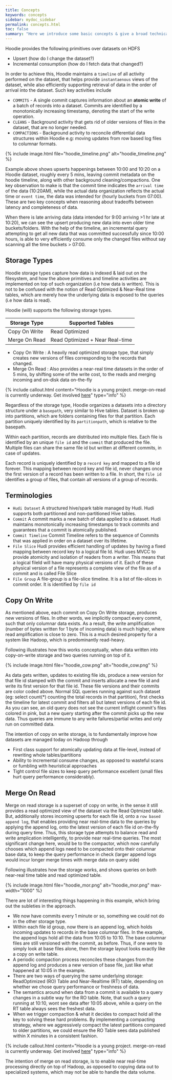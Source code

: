 ```yaml
---
title: Concepts
keywords: concepts
sidebar: mydoc_sidebar
permalink: concepts.html
toc: false
summary: "Here we introduce some basic concepts & give a broad technical overview of Hoodie"
---
```


Hoodie provides the following primitives over datasets on HDFS

 * Upsert                     (how do I change the dataset?)
 * Incremental consumption    (how do I fetch data that changed?)


In order to achieve this, Hoodie maintains a `timeline` of all activity performed on the dataset, that helps provide `instantaenous` views of the dataset,
while also efficiently supporting retrieval of data in the order of arrival into the dataset.
Such key activities include

 * `COMMITS` - A single commit captures information about an **atomic write** of a batch of records into a dataset.
       Commits are identified by a monotonically increasing timestamp, denoting the start of the write operation.
 * `CLEANS` - Background activity that gets rid of older versions of files in the dataset, that are no longer needed.
 * `COMPACTIONS` - Background activity to reconcile differential data structures within Hoodie e.g: moving updates from row based log files to columnar formats.


{% include image.html file="hoodie_timeline.png" alt="hoodie_timeline.png" %}

Example above shows upserts happenings between 10:00 and 10:20 on a Hoodie dataset, roughly every 5 mins, leaving commit metadata on the hoodie timeline, along
with other background cleaning/compactions. One key observation to make is that the commit time indicates the `arrival time` of the data (10:20AM), while the actual data
organization reflects the actual time or `event time`, the data was intended for (hourly buckets from 07:00). These are two key concepts when reasoning about tradeoffs between latency and completeness of data.

When there is late arriving data (data intended for 9:00 arriving >1 hr late at 10:20), we can see the upsert producing new data into even older time buckets/folders.
With the help of the timeline, an incremental query attempting to get all new data that was committed successfully since 10:00 hours, is able to very efficiently consume
only the changed files without say scanning all the time buckets > 07:00.

## Storage Types

Hoodie storage types capture how data is indexed & laid out on the filesystem, and how the above primitives and timeline activities are implemented on top of
such organization (i.e how data is written). This is not to be confused with the notion of Read Optimized & Near-Real time tables, which are merely how the underlying data is exposed
to the queries (i.e how data is read).

Hoodie (will) supports the following storage types.

| Storage Type  | Supported Tables |
|-------------- |------------------|
| Copy On Write | Read Optimized   |
| Merge On Read | Read Optimized + Near Real-time |

  - Copy On Write : A heavily read optimized storage type, that simply creates new versions of files corresponding to the records that changed.
  - Merge On Read : Also provides a near-real time datasets in the order of 5 mins, by shifting some of the write cost, to the reads and merging incoming and on-disk data on-the-fly

{% include callout.html content="Hoodie is a young project. merge-on-read is currently underway. Get involved [here](https://github.com/uber/hoodie/projects/1)" type="info" %}

Regardless of the storage type, Hoodie organizes a datasets into a directory structure under a `basepath`,
very similar to Hive tables. Dataset is broken up into partitions, which are folders containing files for that partition.
Each partition uniquely identified by its `partitionpath`, which is relative to the basepath.

Within each partition, records are distributed into multiple files. Each file is identified by an unique `file id` and the `commit` that
produced the file. Multiple files can share the same file id but written at different commits, in case of updates.

Each record is uniquely identified by a `record key` and mapped to a file id forever. This mapping between record key
and file id, never changes once the first version of a record has been written to a file. In short, the
 `file id` identifies a group of files, that contain all versions of a group of records.

## Terminologies

 * `Hudi Dataset` 
    A structured hive/spark table managed by Hudi. Hudi supports both partitioned and non-partitioned Hive tables. 
 * `Commit` 
    A commit marks a new batch of data applied to a dataset. Hudi maintains  monotonically increasing timestamps to track commits and guarantees that a commit is atomically 
    published.
 * `Commit Timeline`
    Commit Timeline refers to the sequence of Commits that was applied in order on a dataset over its lifetime. 
 * `File Slice` 
    Hudi provides efficient handling of updates by having a fixed mapping between record key to a logical file Id. 
    Hudi uses MVCC to provide atomicity and isolation of readers from a writer. This means that a logical fileId will
    have many physical versions of it. Each of these physical version of a file represents a complete view of the
    file as of a commit and is called File Slice
 * `File Group`
    A file-group is a file-slice timeline. It is a list of file-slices in commit order. It is identified by `file id`


## Copy On Write

As mentioned above, each commit on Copy On Write storage, produces new versions of files. In other words, we implicitly compact every
commit, such that only columnar data exists. As a result, the write amplification (number of bytes written for 1 byte of incoming data)
 is much higher, where read amplification is close to zero. This is a much desired property for a system like Hadoop, which is predominantly read-heavy.

Following illustrates how this works conceptually, when  data written into copy-on-write storage  and two queries running on top of it.


{% include image.html file="hoodie_cow.png" alt="hoodie_cow.png" %}


As data gets written, updates to existing file ids, produce a new version for that file id stamped with the commit and
inserts allocate a new file id and write its first version for that file id. These file versions and their commits are color coded above.
Normal SQL queries running against such dataset (eg: select count(*) counting the total records in that partition), first checks the timeline for latest commit
and filters all but latest versions of each file id. As you can see, an old query does not see the current inflight commit's files colored in pink,
but a new query starting after the commit picks up the new data. Thus queries are immune to any write failures/partial writes and only run on committed data.

The intention of copy on write storage, is to fundamentally improve how datasets are managed today on Hadoop through

  - First class support for atomically updating data at file-level, instead of rewriting whole tables/partitions
  - Ability to incremental consume changes, as opposed to wasteful scans or fumbling with heuristical approaches
  - Tight control file sizes to keep query performance excellent (small files hurt query performance considerably).


## Merge On Read

Merge on read storage is a superset of copy on write, in the sense it still provides a read optimized view of the dataset via the Read Optmized table.
But, additionally stores incoming upserts for each file id, onto a `row based append log`, that enables providing near real-time data to the queries
 by applying the append log, onto the latest version of each file id on-the-fly during query time. Thus, this storage type attempts to balance read and write amplication intelligently, to provide near real-time queries.
The most significant change here, would be to the compactor, which now carefully chooses which append logs need to be compacted onto
their columnar base data, to keep the query performance in check (larger append logs would incur longer merge times with merge data on query side)

Following illustrates how the storage works, and shows queries on both near-real time table and read optimized table.

{% include image.html file="hoodie_mor.png" alt="hoodie_mor.png" max-width="1000" %}


There are lot of interesting things happening in this example, which bring out the subleties in the approach.

 - We now have commits every 1 minute or so, something we could not do in the other storage type.
 - Within each file id group, now there is an append log, which holds incoming updates to records in the base columnar files. In the example, the append logs hold
 all the data from 10:05 to 10:10. The base columnar files are still versioned with the commit, as before.
 Thus, if one were to simply look at base files alone, then the storage layout looks exactly like a copy on write table.
 - A periodic compaction process reconciles these changes from the append log and produces a new version of base file, just like what happened at 10:05 in the example.
 - There are two ways of querying the same underlying storage: ReadOptimized (RO) Table and Near-Realtime (RT) table, depending on whether we chose query performance or freshness of data.
 - The semantics around when data from a commit is available to a query changes in a subtle way for the RO table. Note, that such a query
 running at 10:10, wont see data after 10:05 above, while a query on the RT table always sees the freshest data.
 - When we trigger compaction & what it decides to compact hold all the key to solving these hard problems. By implementing a compacting
 strategy, where we aggressively compact the latest partitions compared to older partitions, we could ensure the RO Table sees data
 published within X minutes in a consistent fashion.

{% include callout.html content="Hoodie is a young project. merge-on-read is currently underway. Get involved [here](https://github.com/uber/hoodie/projects/1)" type="info" %}

The intention of merge on read storage, is to enable near real-time processing directly on top of Hadoop, as opposed to copying
data out to specialized systems, which may not be able to handle the data volume.
